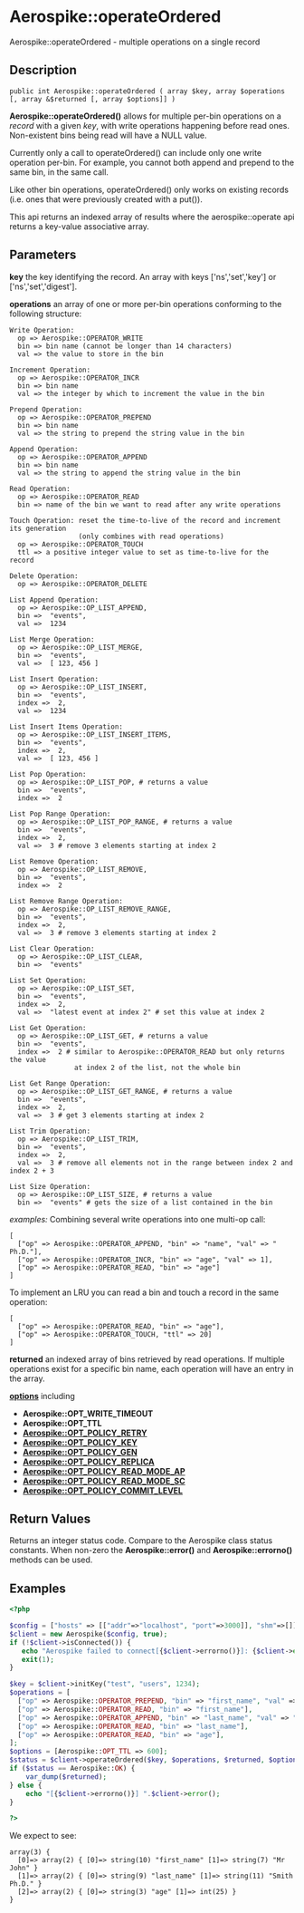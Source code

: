 
# Aerospike::operateOrdered

Aerospike::operateOrdered - multiple operations on a single record

## Description

```
public int Aerospike::operateOrdered ( array $key, array $operations [, array &$returned [, array $options]] )
```

**Aerospike::operateOrdered()** allows for multiple per-bin operations on a *record*
with a given *key*, with write operations happening before read ones.
Non-existent bins being read will have a NULL value.

Currently only a call to operateOrdered() can include only one write operation per-bin.
For example, you cannot both append and prepend to the same bin, in the same
call.

Like other bin operations, operateOrdered() only works on existing records
(i.e. ones that were previously created with a put()).

This api returns an indexed array of results where the aerospike::operate api returns a key-value associative array.

## Parameters

**key** the key identifying the record. An array with keys ['ns','set','key'] or ['ns','set','digest'].

**operations** an array of one or more per-bin operations conforming
to the following structure:
```
Write Operation:
  op => Aerospike::OPERATOR_WRITE
  bin => bin name (cannot be longer than 14 characters)
  val => the value to store in the bin

Increment Operation:
  op => Aerospike::OPERATOR_INCR
  bin => bin name
  val => the integer by which to increment the value in the bin

Prepend Operation:
  op => Aerospike::OPERATOR_PREPEND
  bin => bin name
  val => the string to prepend the string value in the bin

Append Operation:
  op => Aerospike::OPERATOR_APPEND
  bin => bin name
  val => the string to append the string value in the bin

Read Operation:
  op => Aerospike::OPERATOR_READ
  bin => name of the bin we want to read after any write operations

Touch Operation: reset the time-to-live of the record and increment its generation
                 (only combines with read operations)
  op => Aerospike::OPERATOR_TOUCH
  ttl => a positive integer value to set as time-to-live for the record

Delete Operation:
  op => Aerospike::OPERATOR_DELETE

List Append Operation:
  op => Aerospike::OP_LIST_APPEND,
  bin =>  "events",
  val =>  1234

List Merge Operation:
  op => Aerospike::OP_LIST_MERGE,
  bin =>  "events",
  val =>  [ 123, 456 ]

List Insert Operation:
  op => Aerospike::OP_LIST_INSERT,
  bin =>  "events",
  index =>  2,
  val =>  1234

List Insert Items Operation:
  op => Aerospike::OP_LIST_INSERT_ITEMS,
  bin =>  "events",
  index =>  2,
  val =>  [ 123, 456 ]

List Pop Operation:
  op => Aerospike::OP_LIST_POP, # returns a value
  bin =>  "events",
  index =>  2

List Pop Range Operation:
  op => Aerospike::OP_LIST_POP_RANGE, # returns a value
  bin =>  "events",
  index =>  2,
  val =>  3 # remove 3 elements starting at index 2

List Remove Operation:
  op => Aerospike::OP_LIST_REMOVE,
  bin =>  "events",
  index =>  2

List Remove Range Operation:
  op => Aerospike::OP_LIST_REMOVE_RANGE,
  bin =>  "events",
  index =>  2,
  val =>  3 # remove 3 elements starting at index 2

List Clear Operation:
  op => Aerospike::OP_LIST_CLEAR,
  bin =>  "events"

List Set Operation:
  op => Aerospike::OP_LIST_SET,
  bin =>  "events",
  index =>  2,
  val =>  "latest event at index 2" # set this value at index 2

List Get Operation:
  op => Aerospike::OP_LIST_GET, # returns a value
  bin =>  "events",
  index =>  2 # similar to Aerospike::OPERATOR_READ but only returns the value
                at index 2 of the list, not the whole bin

List Get Range Operation:
  op => Aerospike::OP_LIST_GET_RANGE, # returns a value
  bin =>  "events",
  index =>  2,
  val =>  3 # get 3 elements starting at index 2

List Trim Operation:
  op => Aerospike::OP_LIST_TRIM,
  bin =>  "events",
  index =>  2,
  val =>  3 # remove all elements not in the range between index 2 and index 2 + 3

List Size Operation:
  op => Aerospike::OP_LIST_SIZE, # returns a value
  bin =>  "events" # gets the size of a list contained in the bin

```
*examples:*
Combining several write operations into one multi-op call:
```
[
  ["op" => Aerospike::OPERATOR_APPEND, "bin" => "name", "val" => " Ph.D."],
  ["op" => Aerospike::OPERATOR_INCR, "bin" => "age", "val" => 1],
  ["op" => Aerospike::OPERATOR_READ, "bin" => "age"]
]
```
To implement an LRU you can read a bin and touch a record in the same
operation:
```
[
  ["op" => Aerospike::OPERATOR_READ, "bin" => "age"],
  ["op" => Aerospike::OPERATOR_TOUCH, "ttl" => 20]
]
```

**returned** an indexed array of bins retrieved by read operations. If multiple operations exist for a specific bin name, each operation will have an entry in the array.

**[options](aerospike.md)** including
- **Aerospike::OPT_WRITE_TIMEOUT**
- **Aerospike::OPT_TTL**
- **[Aerospike::OPT_POLICY_RETRY](http://www.aerospike.com/apidocs/c/db/d65/group__client__policies.html#gaa9730980a8b0eda8ab936a48009a6718)**
- **[Aerospike::OPT_POLICY_KEY](http://www.aerospike.com/apidocs/c/db/d65/group__client__policies.html#gaa9c8a79b2ab9d3812876c3ec5d1d50ec)**
- **[Aerospike::OPT_POLICY_GEN](http://www.aerospike.com/apidocs/c/db/d65/group__client__policies.html#ga38c1a40903e463e5d0af0141e8c64061)**
- **[Aerospike::OPT_POLICY_REPLICA](http://www.aerospike.com/apidocs/c/db/d65/group__client__policies.html#gabce1fb468ee9cbfe54b7ab834cec79ab)**
- **[Aerospike::OPT_POLICY_READ_MODE_AP](https://www.aerospike.com/apidocs/c/db/d65/group__client__policies.html#gadeed264a3e2331fefff177eeb72b8a27)**
- **[Aerospike::OPT_POLICY_READ_MODE_SC](https://www.aerospike.com/apidocs/c/db/d65/group__client__policies.html#ga48f29009f4394c481306f788e7802624)**
- **[Aerospike::OPT_POLICY_COMMIT_LEVEL](http://www.aerospike.com/apidocs/c/db/d65/group__client__policies.html#ga17faf52aeb845998e14ba0f3745e8f23)**

## Return Values

Returns an integer status code.  Compare to the Aerospike class status
constants.  When non-zero the **Aerospike::error()** and
**Aerospike::errorno()** methods can be used.

## Examples

```php
<?php

$config = ["hosts" => [["addr"=>"localhost", "port"=>3000]], "shm"=>[]];
$client = new Aerospike($config, true);
if (!$client->isConnected()) {
   echo "Aerospike failed to connect[{$client->errorno()}]: {$client->error()}\n";
   exit(1);
}

$key = $client->initKey("test", "users", 1234);
$operations = [
  ["op" => Aerospike::OPERATOR_PREPEND, "bin" => "first_name", "val" => "Mr. "],
  ["op" => Aerospike::OPERATOR_READ, "bin" => "first_name"],
  ["op" => Aerospike::OPERATOR_APPEND, "bin" => "last_name", "val" => " Ph.D."],
  ["op" => Aerospike::OPERATOR_READ, "bin" => "last_name"],
  ["op" => Aerospike::OPERATOR_READ, "bin" => "age"],
];
$options = [Aerospike::OPT_TTL => 600];
$status = $client->operateOrdered($key, $operations, $returned, $options);
if ($status == Aerospike::OK) {
    var_dump($returned);
} else {
    echo "[{$client->errorno()}] ".$client->error();
}

?>
```

We expect to see:

```
array(3) {
  [0]=> array(2) { [0]=> string(10) "first_name" [1]=> string(7) "Mr John" }
  [1]=> array(2) { [0]=> string(9) "last_name" [1]=> string(11) "Smith Ph.D." }
  [2]=> array(2) { [0]=> string(3) "age" [1]=> int(25) }
}
```

